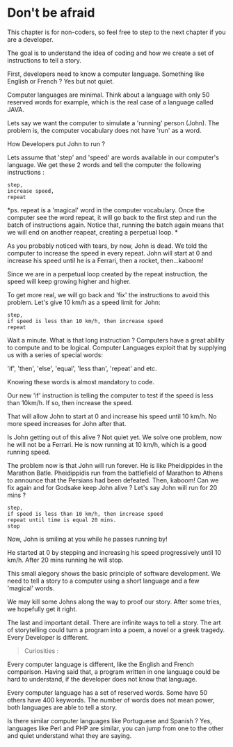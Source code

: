 # Don't be afraid

This chapter is for non-coders, so feel free to step to the next chapter if you are a developer. 

The goal is to understand the idea of coding and how we create a set of instructions to tell a story.   

First, developers need to know a computer language. Something like English or French ? Yes but not quiet. 

Computer languages are minimal. Think about a language with only 50 reserved words for example, which is the real case of a language called JAVA. 

Lets say we want the computer to simulate a 'running' person (John).  The problem is, the computer vocabulary does not have 'run' as a word. 

How Developers put John to run ? 

Lets assume that 'step' and 'speed' are words available in our computer's language. We get these 2 words and tell the computer the following instructions : 

```
step,
increase speed,
repeat           
```
*ps. repeat is a 'magical' word in the computer vocabulary. Once the computer see the word repeat, it will go back to the first step and run the batch of instructions again. Notice that, running the batch again means that we will end on another reapeat, creating a perpetual loop. *

As you probably noticed with tears, by now, John is dead. We told the computer to increase the speed in every repeat. John will start at 0 and increase his speed until he is a Ferrari, then a rocket, then...kaboom!

Since we are in a perpetual loop created by the repeat instruction, the speed will keep growing higher and higher. 

To get more real, we will go back and 'fix' the instructions to avoid this problem. Let's give 10 km/h as a speed limit for John: 

```
step,
if speed is less than 10 km/h, then increase speed  
repeat 
```

Wait a minute. What is that long instruction ? Computers have a great ability to compute and to be logical. Computer Languages exploit that by supplying us with a series of special words: 

'if', 'then', 'else', 'equal', 'less than', 'repeat' and etc. 

Knowing these words is almost mandatory to code.

Our new 'if' instruction is telling the computer to test if the speed is less than 10km/h. If so, then increase the speed.   

That will allow John to start at 0 and increase his speed until 10 km/h.  No more speed increases for John after that. 

Is John getting out of this alive ? Not quiet yet. We solve one problem, now he will not be a Ferrari. He is now running at 10 km/h, which is a good running speed. 

The problem now is that John will run forever. He is like Pheidippides in the Marathon Batle. Pheidippidis run from the battlefield of Marathon to Athens to announce that the Persians had been defeated. Then, kaboom! 
Can we fix again and for Godsake keep John alive ? Let's say John will run for 20 mins ? 

```
step,
if speed is less than 10 km/h, then increase speed 
repeat until time is equal 20 mins. 
stop
```

Now, John is smiling at you while he passes running by! 

He started at 0 by stepping and increasing his speed progressively until 10 km/h. After 20 mins running he will stop. 

This small alegory shows the basic principle of software development. We need to tell a story to a computer using a short language and a few 'magical' words.  

We may kill some Johns along the way to proof our story. After some tries, we hopefully get it right.  

The last and important detail. There are infinite ways to tell a story. The art of storytelling could turn a program into a poem,  a novel or a greek tragedy. Every Developer is different. 



> Curiosities :

Every computer language is different, like the English and French comparison. Having said that, a program written in one language could be hard to understand, if the developer does not know that language. 

Every computer language has a set of reserved words. Some have 50 others have 400 keywords. The number of words does not mean power, both languages are able to tell a story. 

Is there similar computer languages like Portuguese and Spanish ? Yes, languages like Perl and PHP are similar, you can jump from one to the other and quiet understand what they are saying. 




